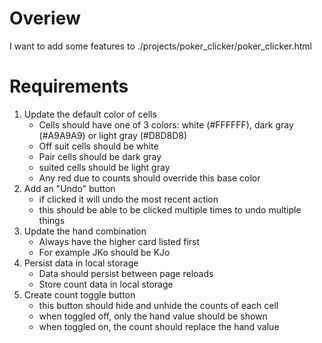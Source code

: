 # Overiew

I want to add some features to ./projects/poker_clicker/poker_clicker.html

# Requirements
1. Update the default color of cells
    - Cells should have one of 3 colors: white (#FFFFFF), dark gray (#A9A9A9) or light gray (#D8D8D8)
    - Off suit cells should be white
    - Pair cells should be dark gray
    - suited cells should be light gray
    - Any red due to counts should override this base color
1. Add an "Undo" button
    - if clicked it will undo the most recent action
    - this should be able to be clicked multiple times to undo multiple things
2. Update the hand combination
    - Always have the higher card listed first
    - For example JKo should be KJo
3. Persist data in local storage
    - Data should persist between page reloads
    - Store count data in local storage
4. Create count toggle button
    - this button should hide and unhide the counts of each cell
    - when toggled off, only the hand value should be shown
    - when toggled on, the count should replace the hand value 
